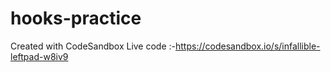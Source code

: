 # hooks-practice
Created with CodeSandbox
Live code :-https://codesandbox.io/s/infallible-leftpad-w8iv9
